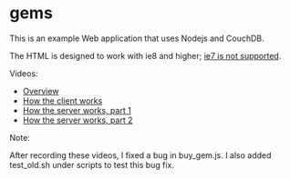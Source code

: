 gems
====

This is an example Web application that uses Nodejs and CouchDB.

The HTML is designed to work with ie8 and higher; [ie7 is not supported](http://theie7countdown.com/).

Videos:

- [Overview](http://youtu.be/ZY9M18nJ7IA)
- [How the client works](http://youtu.be/Ju-Ai55rFAs)
- [How the server works, part 1](http://youtu.be/TuOsxCl_2wo)
- [How the server works, part 2](http://youtu.be/awhe5O_LAUQ)

Note:

After recording these videos, I fixed a bug in buy_gem.js.
I also added test_old.sh under scripts to test this bug fix.

